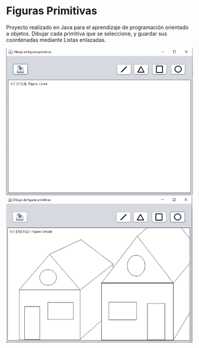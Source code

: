 # Figuras Primitivas

Proyecto realizado en Java para el aprendizaje de programación orientado a objetos. Dibujar cada primitiva que se seleccione, y guardar sus coordenadas mediante Listas enlazadas.


![](docs/W1.png)
![](docs/W2.png)




